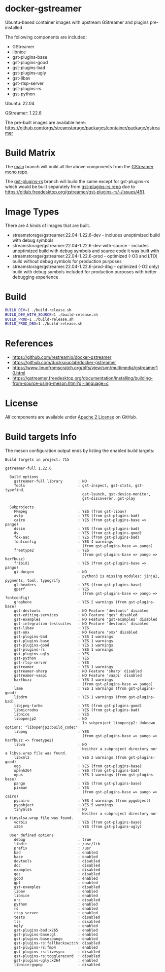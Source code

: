 # docker-gstreamer

Ubuntu-based container images with upstream GStreamer and plugins pre-installed

The following components are included:

- GStreamer
- libnice
- gst-plugins-base
- gst-plugins-good
- gst-plugins-bad
- gst-plugins-ugly
- gst-libav
- gst-rtsp-server
- gst-plugins-rs
- gst-python

Ubuntu: 22.04

GStreamer: 1.22.6

The pre-built images are available here: https://github.com/orgs/streamstorage/packages/container/package/gstreamer

# Build Matrix

The [main](https://github.com/streamstorage/docker-gstreamer) branch will build all the above components from the [GStreamer mono repo](https://gitlab.freedesktop.org/gstreamer/gstreamer).

The [gst-plugins-rs](https://github.com/streamstorage/docker-gstreamer/tree/gst-plugins-rs) branch will build the same except for gst-plugins-rs which would be built separately from [gst-plugins-rs repo](https://gitlab.freedesktop.org/gstreamer/gst-plugins-rs.git) due to 
https://gitlab.freedesktop.org/gstreamer/gst-plugins-rs/-/issues/451.

# Image Types

There are 4 kinds of images that are built.

- streamstorage/gstreamer:22.04-1.22.6-dev - includes unoptimized build with debug symbols
- streamstorage/gstreamer:22.04-1.22.6-dev-with-source - includes unoptimized build with debug symbols and source code it was built with
- streamstorage/gstreamer:22.04-1.22.6-prod - optimized (-O3 and LTO) build without debug symbols for production purposes
- streamstorage/gstreamer:22.04-1.22.6-prod-dbg - optimized (-O2 only) build with debug symbols included for production purposes with better debugging experience

# Build

```bash
BUILD_DEV=1 ./build-release.sh
BUILD_DEV_WITH_SOURCE=1 ./build-release.sh
BUILD_PROD=1 ./build-release.sh
BUILD_PROD_DBG=1 ./build-release.sh
```

# References

- https://github.com/restreamio/docker-gstreamer
- https://github.com/ducksouplab/docker-gstreamer
- https://www.linuxfromscratch.org/blfs/view/svn/multimedia/gstreamer10.html
- https://gstreamer.freedesktop.org/documentation/installing/building-from-source-using-meson.html?gi-language=c

# License

All components are available under [Apache 2 License](https://www.apache.org/licenses/LICENSE-2.0.html) on GitHub.

# Build targets Info

The meson configuration output ends by listing the enabled build targets:

```
Build targets in project: 715

gstreamer-full 1.22.6

  Build options
    gstreamer-full library       : NO
    Tools                        : gst-inspect, gst-stats, gst-typefind,
                                   gst-launch, gst-device-monitor,
                                   gst-discoverer, gst-play

  Subprojects
    FFmpeg                       : YES (from gst-libav)
    avtp                         : YES (from gst-plugins-bad)
    cairo                        : YES (from gst-plugins-base => pango)
    dssim                        : YES (from gst-plugins-bad)
    dv                           : YES (from gst-plugins-good)
    fdk-aac                      : YES (from gst-plugins-bad)
    fontconfig                   : YES 4 warnings
                                   (from gst-plugins-base => pango)
    freetype2                    : YES
                                   (from gst-plugins-base => pango => harfbuzz)
    fribidi                      : YES (from gst-plugins-base => pango)
    gi-docgen                    : NO
                                   python3 is missing modules: jinja2, pygments, toml, typogrify
    gl-headers                   : YES (from gst-plugins-base)
    gperf                        : YES
                                   (from gst-plugins-base => pango => fontconfig)
    graphene                     : YES 2 warnings (from gst-plugins-base)
    gst-devtools                 : NO Feature 'devtools' disabled
    gst-editing-services         : NO Feature 'ges' disabled
    gst-examples                 : NO Feature 'gst-examples' disabled
    gst-integration-testsuites   : NO Feature 'devtools' disabled
    gst-libav                    : YES
    gst-omx                      : NO Feature 'omx' disabled
    gst-plugins-bad              : YES 1 warnings
    gst-plugins-base             : YES 1 warnings
    gst-plugins-good             : YES 1 warnings
    gst-plugins-rs               : YES 1 warnings
    gst-plugins-ugly             : YES
    gst-python                   : YES
    gst-rtsp-server              : YES
    gstreamer                    : YES 1 warnings
    gstreamer-sharp              : NO Feature 'sharp' disabled
    gstreamer-vaapi              : NO Feature 'vaapi' disabled
    harfbuzz                     : YES 3 warnings
                                   (from gst-plugins-base => pango)
    lame                         : YES 1 warnings (from gst-plugins-good)
    libdrm                       : YES 1 warnings (from gst-plugins-bad)
    libjpeg-turbo                : YES (from gst-plugins-good)
    libmicrodns                  : YES (from gst-plugins-bad)
    libnice                      : YES
    libopenjp2                   : NO
                                   In subproject libopenjp2: Unknown options: "libopenjp2:build_codec"
    libpng                       : YES
                                   (from gst-plugins-base => pango => harfbuzz => freetype2)
    libva                        : NO
                                   Neither a subproject directory nor a libva.wrap file was found.
    libxml2                      : YES 2 warnings (from gst-plugins-good)
    ogg                          : YES (from gst-plugins-base)
    openh264                     : YES (from gst-plugins-bad)
    opus                         : YES 1 warnings (from gst-plugins-base)
    pango                        : YES (from gst-plugins-base)
    pixman                       : YES
                                   (from gst-plugins-base => pango => cairo)
    pycairo                      : YES 4 warnings (from pygobject)
    pygobject                    : YES 5 warnings
    tinyalsa                     : NO
                                   Neither a subproject directory nor a tinyalsa.wrap file was found.
    vorbis                       : YES (from gst-plugins-base)
    x264                         : YES (from gst-plugins-ugly)

  User defined options
    debug                        : true
    libdir                       : /usr/lib
    prefix                       : /usr
    bad                          : enabled
    base                         : enabled
    devtools                     : disabled
    doc                          : disabled
    examples                     : disabled
    ges                          : disabled
    good                         : enabled
    gpl                          : enabled
    gst-examples                 : disabled
    libav                        : enabled
    libnice                      : enabled
    orc                          : disabled
    python                       : enabled
    rs                           : enabled
    rtsp_server                  : enabled
    tests                        : disabled
    tls                          : disabled
    ugly                         : enabled
    gst-plugins-bad:x265         : enabled
    gst-plugins-base:gl          : enabled
    gst-plugins-base:pango       : enabled
    gst-plugins-rs:fallbackswitch: disabled
    gst-plugins-rs:fmp4          : enabled
    gst-plugins-rs:livesync      : disabled
    gst-plugins-rs:togglerecord  : disabled
    gst-plugins-ugly:x264        : enabled
    libnice:gupnp                : disabled
```
